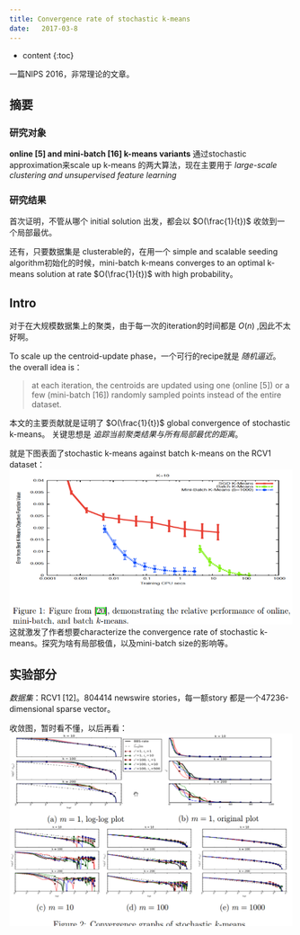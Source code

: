 ```yaml
--- 
title: Convergence rate of stochastic k-means
date:   2017-03-8
---
```




* content
{:toc}

一篇NIPS 2016，非常理论的文章。

## 摘要

### 研究对象
__online [5] and mini-batch [16] k-means variants__
通过stochastic approximation来scale up k-means 的两大算法，现在主要用于 
_large-scale clustering and unsupervised feature learning_ 

### 研究结果
首次证明，不管从哪个 initial solution 出发，都会以 $O(\frac{1}{t})$ 收敛到一个局部最优。

还有，只要数据集是 clusterable的，在用一个 simple and scalable seeding algorithm初始化的时候，mini-batch k-means converges to an optimal k-means
solution at rate $O(\frac{1}{t})$ with high probability。

## Intro

对于在大规模数据集上的聚类，由于每一次的iteration的时间都是 $O(n)$ ,因此不太好啊。

To scale up the centroid-update phase，一个可行的recipe就是 _随机逼近_。
the overall idea is：
>at each iteration, the centroids are updated using one (online [5]) or a few (mini-batch [16]) randomly sampled points instead of the entire dataset.

本文的主要贡献就是证明了 $O(\frac{1}{t})$ global convergence of stochastic k-means。
关键思想是 _追踪当前聚类结果与所有局部最优的距离_。

就是下图表面了stochastic k-means against batch k-means on the RCV1 dataset：
![](ScalableandDistributed/relative_performance.png)
这就激发了作者想要characterize the convergence rate of stochastic k-means。探究为啥有局部极值，以及mini-batch size的影响等。

## 实验部分

_数据集_：RCV1 [12]。804414 newswire stories，每一额story 都是一个47236-dimensional sparse vector。

收敛图，暂时看不懂，以后再看：
![](ScalableandDistributed/convergence_graph.png)